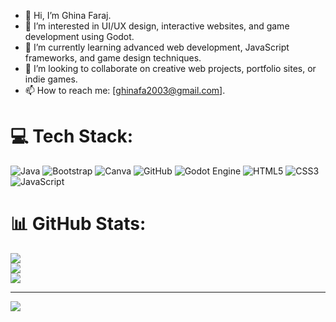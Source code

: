 - 👋 Hi, I’m Ghina Faraj.
- 👀 I’m interested in UI/UX design, interactive websites, and game development using Godot.<br/>
- 🌱 I’m currently learning advanced web development, JavaScript frameworks, and game design techniques.<br/>
- 💞️ I’m looking to collaborate on creative web projects, portfolio sites, or indie games.<br/>
- 📫 How to reach me: [ghinafa2003@gmail.com].<br/>



# 💻 Tech Stack:
![Java](https://img.shields.io/badge/java-%23ED8B00.svg?style=for-the-badge&logo=openjdk&logoColor=white) ![Bootstrap](https://img.shields.io/badge/bootstrap-%238511FA.svg?style=for-the-badge&logo=bootstrap&logoColor=white) ![Canva](https://img.shields.io/badge/Canva-%2300C4CC.svg?style=for-the-badge&logo=Canva&logoColor=white) ![GitHub](https://img.shields.io/badge/github-%23121011.svg?style=for-the-badge&logo=github&logoColor=white) ![Godot Engine](https://img.shields.io/badge/GODOT-%23FFFFFF.svg?style=for-the-badge&logo=godot-engine) ![HTML5](https://img.shields.io/badge/html5-%23E34F26.svg?style=for-the-badge&logo=html5&logoColor=white) ![CSS3](https://img.shields.io/badge/css3-%231572B6.svg?style=for-the-badge&logo=css3&logoColor=white) ![JavaScript](https://img.shields.io/badge/javascript-%23323330.svg?style=for-the-badge&logo=javascript&logoColor=%23F7DF1E)
# 📊 GitHub Stats:
![](https://github-readme-stats.vercel.app/api?username=GhinaFaraj1&theme=merko&hide_border=false&include_all_commits=false&count_private=false)<br/>
![](https://nirzak-streak-stats.vercel.app/?user=GhinaFaraj1&theme=merko&hide_border=false)<br/>
![](https://github-readme-stats.vercel.app/api/top-langs/?username=GhinaFaraj1&theme=merko&hide_border=false&include_all_commits=false&count_private=false&layout=compact)

---
[![](https://visitcount.itsvg.in/api?id=GhinaFaraj1&icon=0&color=11)](https://visitcount.itsvg.in)

<!-- Proudly created with GPRM ( https://gprm.itsvg.in ) -->
